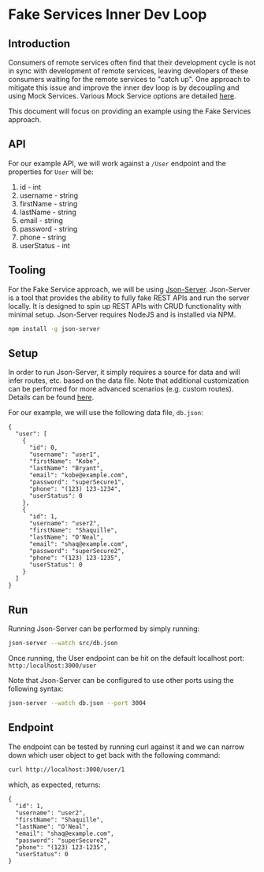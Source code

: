 # Fake Services Inner Dev Loop

## Introduction

Consumers of remote services often find that their development cycle is not in sync with development of remote services, leaving developers of these consumers waiting for the remote services to "catch up". One approach to mitigate this issue and improve the inner dev loop is by decoupling and using Mock Services. Various Mock Service options are detailed [here](../client-app-inner-loop.md).

This document will focus on providing an example using the Fake Services approach.

## API

For our example API, we will work against a `/User` endpoint and the properties for `User` will be:

1. id - int
2. username - string
3. firstName - string
4. lastName - string
5. email - string
6. password - string
7. phone - string
8. userStatus - int

## Tooling

For the Fake Service approach, we will be using [Json-Server](https://github.com/typicode/json-server). Json-Server is a tool that provides the ability to fully fake REST APIs and run the server locally. It is designed to spin up REST APIs with CRUD functionality with minimal setup. Json-Server requires NodeJS and is installed via NPM.

```bash
npm install -g json-server
```

## Setup

In order to run Json-Server, it simply requires a source for data and will infer routes, etc. based on the data file. Note that additional customization can be performed for more advanced scenarios (e.g. custom routes). Details can be found [here](https://github.com/typicode/json-server#add-custom-routes).

For our example, we will use the following data file, `db.json`:

```text
{
  "user": [
    {
      "id": 0,
      "username": "user1",
      "firstName": "Kobe",
      "lastName": "Bryant",
      "email": "kobe@example.com",
      "password": "superSecure1",
      "phone": "(123) 123-1234",
      "userStatus": 0
    },
    {
      "id": 1,
      "username": "user2",
      "firstName": "Shaquille",
      "lastName": "O'Neal",
      "email": "shaq@example.com",
      "password": "superSecure2",
      "phone": "(123) 123-1235",
      "userStatus": 0
    }    
  ]
}
```

## Run

Running Json-Server can be performed by simply running:

```bash
json-server --watch src/db.json
```

Once running, the User endpoint can be hit on the default localhost port: `http:/localhost:3000/user`

Note that Json-Server can be configured to use other ports using the following syntax:

```bash
json-server --watch db.json --port 3004
```

## Endpoint

The endpoint can be tested by running curl against it and we can narrow down which user object to get back with the following command:

```bash
curl http://localhost:3000/user/1
```

which, as expected, returns:

```text
{
  "id": 1,
  "username": "user2",
  "firstName": "Shaquille",
  "lastName": "O'Neal",
  "email": "shaq@example.com",
  "password": "superSecure2",
  "phone": "(123) 123-1235",
  "userStatus": 0
}
```
